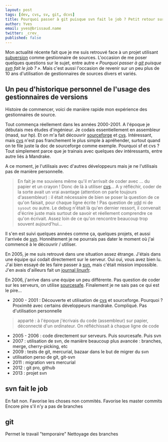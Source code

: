 ```yaml
---
layout: post
tags: [dev, cvs, sv, git, dcvs]
title: Pourquoi passer à git puisque svn fait le job ? Petit retour sur la dernière décennie.
author: Yves
email: yves@brissaud.name
twitter: _crev_
published: false
---
```


Mon actualité récente fait que je me suis retrouvé face à un projet utilisant [subversion][svn] comme gestionnaire de sources. L'occasion de me poser quelques questions sur le sujet, entre autre _« Pourquoi passer à [git][] puisque [svn][] fait le job ? »_. Mais c'est aussi l'occasion de revenir sur un peu plus de 10 ans d'utilisation de gestionnaires de sources divers et variés.

## Un peu d'historique personnel de l'usage des gestionnaires de versions

Histoire de commencer, voici de manière rapide mon expérience des gestionnaires de source.

Tout commença réellement dans les années 2000-2001. A l'époque je débutais mes études d'ingénieur. Je codais essentiellement en assembleur (masd, sur hp). Et on m'a fait découvrir [sourceforge](http://sf.net) et [cvs][]. Intéressant, mais [cvs][] n'est pas franchement le plus simple à apréhender, surtout quand on te file juste la doc de sourceforge comme exemple. Pourquoi sf et cvs ? Tout simplement parce que je trainais avec quelques dev intéressants, entre autre liés à Mandrake.

A ce moment, je l'utilisais avec d'autres développeurs mais je ne l'utilisais pas de manière personnelle.

> En fait je me souviens même qu'il m'arrivait de coder avec … du papier et un crayon ! Donc de là à utiliser [cvs][]…
> A y réfléchir, coder de la sorte avait un vrai avantage (attention on parle toujours d'assembleur) : il était nécessaire de bien se poser la question de ce qu'on faisait, pour chaque ligne écrite ! Pas question de <abbr title="var_dump debug">vdd</abbr> ni de `sysout` ou autre. Le debug n'était là qu'en dernier ressort, il convenait d'écrire juste mais surtout de savoir et réellement comprendre ce qu'on écrivait. Assez loin de ce qu'on rencontre beaucoup trop souvent aujourd'hui…

Il s'en est suivi quelques années comme ça, quelques projets, et aussi l'arrivée de [svn][]. Honnêtement je ne pourrais pas dater le moment où j'ai commencé à le découvrir / utiliser.

En 2005, je me suis retrouvé dans une situation assez étrange. J'étais dans une équipe qui codait directement sur le serveur. Oui oui, vous avez bien lu. J'ai bien essayé de les faire passer à [svn][], mais c'était mission impossible. J'en avais d'ailleurs fait un [journal linuxfr](https://linuxfr.org/users/crev/journaux/gestion-de-version-pour-applis-web).

En 2006, j'arrive dans une équipe un peu différente. Pas question de coder sur les serveurs, on utilise [sourcesafe][]. Finalement je ne sais pas ce qui est le pire...

* 2000 - 2001 : Découverte et utilisation de [cvs][] et sourceforge. Pourquoi ? Proximité avec certains développeurs mandrake. Compliqué. Pas d'utilisation personnelle

> apparté :
> à l'époque j'écrivais du code (assembleur) sur papier, déconnecté d'un ordinateur.
> On réfléchissait à chaque ligne de code

* 2005 - 2006 : code directement sur serveurs. Puis sourcesafe. Puis svn
* 2007 : utilisation de svn, de manière beaucoup plus avancée : branches, merge, cherry-picking, etc
* 2009 : tests de git, mercurial, bazaar dans le but de migrer du svn
* utilisation perso de git, git-svn
* 2011 : migration vers mercurial
* 2012 : git pro, github
* 2013 : projet svn

## svn fait le job

En fait non.
Favorise les choses non commités.
Favorise les master commits
Encore pire s'il n'y a pas de branches

## git

Permet le travail "temporaire"
Nettoyage des branches

[svn]: http://subversion.apache.org/
[git]: http://git-scm.com
[cvs]: http://fr.wikipedia.org/wiki/Concurrent_versions_system
[hg]: http://mercurial.selenic.com/
[dcvs]: http://en.wikipedia.org/wiki/Distributed_Concurrent_Versions_System
[sourcesafe]: http://fr.wikipedia.org/wiki/Microsoft_Visual_SourceSafe
